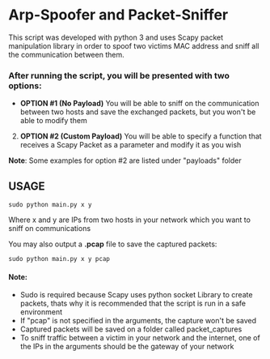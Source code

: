 # Arp-Spoofer and Packet-Sniffer
 This script was developed with python 3 and uses Scapy packet manipulation library in order to spoof two victims MAC address and sniff all the communication between them. 

### After running the script, you will be presented with two options:
- **OPTION #1 (No Payload)** You will be able to sniff on the communication between two hosts and save the exchanged packets, but you won't be able to modify them
2. **OPTION #2 (Custom Payload)** You will be able to specify a function that receives a Scapy Packet as a parameter and modify it as you wish

**Note**: Some examples for option #2 are listed under "payloads" folder

## USAGE
````
sudo python main.py x y
````

Where x and y are IPs from two hosts in your network which you want to sniff on communications

You may also output a **.pcap** file to save the captured packets:
````
sudo python main.py x y pcap
````

#### Note:
+ Sudo is required because Scapy uses python socket Library to create packets, thats why it is recommended that the script is run in a safe environment
+ If "pcap" is not specified in the arguments, the capture won't be saved
+ Captured packets will be saved on a folder called packet_captures
+ To sniff traffic between a victim in your network and the internet, one of the IPs in the arguments should be the gateway of your network
